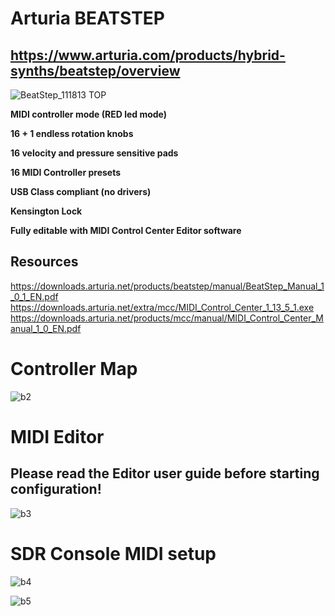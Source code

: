 # Arturia BEATSTEP

## https://www.arturia.com/products/hybrid-synths/beatstep/overview
![BeatStep_111813 TOP](https://user-images.githubusercontent.com/96939950/148024423-9f36837d-5712-46e9-8975-26f0ba584473.png)

**MIDI controller mode (RED led mode)**

**16 + 1 endless rotation knobs**

**16 velocity and pressure sensitive pads**

**16 MIDI Controller presets**

**USB Class compliant (no drivers)**

**Kensington Lock**

**Fully editable with MIDI Control Center Editor software**

## Resources
https://downloads.arturia.net/products/beatstep/manual/BeatStep_Manual_1_0_1_EN.pdf
https://downloads.arturia.net/extra/mcc/MIDI_Control_Center_1_13_5_1.exe
https://downloads.arturia.net/products/mcc/manual/MIDI_Control_Center_Manual_1_0_EN.pdf


# Controller Map

![b2](https://user-images.githubusercontent.com/96939950/148035040-1df6c673-0f0c-45ca-a3a2-3aa713b1dde7.gif)


# MIDI Editor
## Please read the Editor user guide before starting configuration!

![b3](https://user-images.githubusercontent.com/96939950/148068271-30315224-2045-48fe-b37e-569f52dcc138.gif)

 # SDR Console MIDI setup
![b4](https://user-images.githubusercontent.com/96939950/148035079-5f768e69-829c-42d7-b278-565d23c5c380.gif)

      
![b5](https://user-images.githubusercontent.com/96939950/148034838-8fc19518-cf2b-45b0-84ed-fe1a4f19f232.gif)




